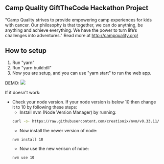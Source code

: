 ## Camp Quality GiftTheCode Hackathon Project ##

"Camp Quality strives to provide empowering camp experiences for kids with cancer. Our philosophy is that together, we can do anything, be anything and achieve everything. We have the power to turn life’s challenges into adventures." 
Read more at http://campquality.org/

## How to setup

1. Run "yarn"
2. Run "yarn build:dll"
3. Now you are setup, and you can use "yarn start" to run the web app.

DEMO:
![](app_demo.gif)

If it doesn't work:

- Check your node version. If your node version is below 10 then change it to 10 by following these steps:
  - Install nvm (Node Version Manager) by running:
  ```sh
  curl -o- https://raw.githubusercontent.com/creationix/nvm/v0.33.11/install.sh | bash
  ```
  - Now install the newer version of node:
  ```sh
  nvm install 10
  ```
  - Now use the new verison of ndoe:
  ```sh
  nvm use 10
  ```
